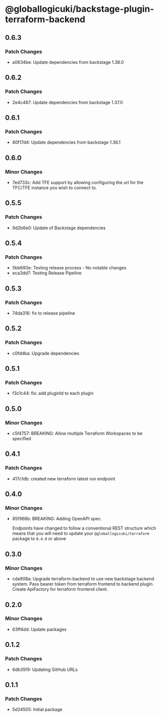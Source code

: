 # @globallogicuki/backstage-plugin-terraform-backend

## 0.6.3

### Patch Changes

- a0634be: Update dependencies from backstage 1.38.0

## 0.6.2

### Patch Changes

- 2e4c487: Update dependencies from backstage 1.37.0

## 0.6.1

### Patch Changes

- 80f17d4: Update dependencies from backstage 1.36.1

## 0.6.0

### Minor Changes

- 7ed733c: Add TFE support by allowing configuring the url for the TFC/TFE instance you wish to connect to.

## 0.5.5

### Patch Changes

- 9d2b6e0: Update of Backstage dependencies

## 0.5.4

### Patch Changes

- 5bb693e: Testing release process - No notable changes
- eca3dd7: Testing Release Pipeline

## 0.5.3

### Patch Changes

- 74da316: fix to release pipeline

## 0.5.2

### Patch Changes

- c0fddba: Upgrade dependencies

## 0.5.1

### Patch Changes

- f3c1c44: fix: add pluginId to each plugin

## 0.5.0

### Minor Changes

- c5f4757: BREAKING: Allow multiple Terraform Workspaces to be specified

## 0.4.1

### Patch Changes

- 417c1db: created new terraform latest run endpoint

## 0.4.0

### Minor Changes

- 85f968b: BREAKING: Adding OpenAPI spec.

  Endpoints have changed to follow a conventional REST structure which means that you will need to update your `@globallogicuki/terraform` package to `0.4.0` or above

## 0.3.0

### Minor Changes

- cda908a: Upgrade terraform-backend to use new backstage backend system. Pass bearer token from terraform frontend to backend plugin. Create ApiFactory for terraform frontend client.

## 0.2.0

### Minor Changes

- 63ff4dd: Update packages

## 0.1.2

### Patch Changes

- 6db35f9: Updating GitHub URLs

## 0.1.1

### Patch Changes

- 5d24505: Initial package
